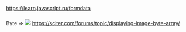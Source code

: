 https://learn.javascript.ru/formdata

###
Byte => <img src=...>
https://sciter.com/forums/topic/displaying-image-byte-array/